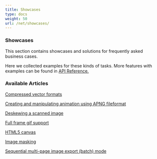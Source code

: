 ```yaml
---
title: Showcases
type: docs
weight: 50
url: /net/showcases/
---
```


### **Showcases**
This section contains showcases and solutions for frequently asked business cases.

Here we collected examples for these kinds of tasks. More features with examples can be found in [API Reference.](https://apireference.aspose.com/imaging/net)
### **Available Articles**
[Compressed vector formats](/imaging/net/compressed-vector-formats/)

[Creating and manipulating animation using APNG fileformat](/imaging/net/creating-and-manipulating-animation-using-apng-fileformat/)

[Deskewing a scanned image](/imaging/net/deskewing-a-scanned-image/)

[Full frame gif support](/imaging/net/full-frame-gif-support/)

[HTML5 canvas](/imaging/net/html5-canvas/)

[Image masking](/imaging/net/image-masking/)

[Sequential multi-page image export (batch) mode](/imaging/net/sequential-multi-page-image-export-batch-mode/)
